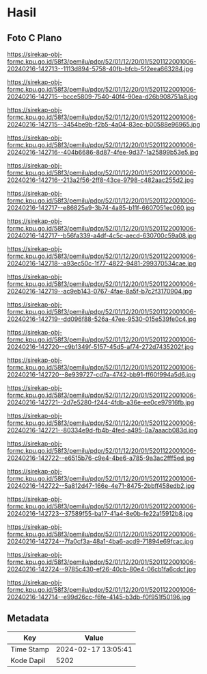 # Hasil

## Foto C Plano

https://sirekap-obj-formc.kpu.go.id/58f3/pemilu/pdpr/52/01/12/20/01/5201122001006-20240216-142713--1113d894-5758-40fb-bfcb-5f2eea663284.jpg

https://sirekap-obj-formc.kpu.go.id/58f3/pemilu/pdpr/52/01/12/20/01/5201122001006-20240216-142715--bcce5809-7540-40f4-90ea-d26b908751a8.jpg

https://sirekap-obj-formc.kpu.go.id/58f3/pemilu/pdpr/52/01/12/20/01/5201122001006-20240216-142715--3454be9b-f2b5-4a04-83ec-b00588e96965.jpg

https://sirekap-obj-formc.kpu.go.id/58f3/pemilu/pdpr/52/01/12/20/01/5201122001006-20240216-142716--404b6686-8d87-4fee-9d37-1a25899b53e5.jpg

https://sirekap-obj-formc.kpu.go.id/58f3/pemilu/pdpr/52/01/12/20/01/5201122001006-20240216-142716--213a2f56-2ff8-43ce-9798-c482aac255d2.jpg

https://sirekap-obj-formc.kpu.go.id/58f3/pemilu/pdpr/52/01/12/20/01/5201122001006-20240216-142717--e86825a9-3b74-4a85-b11f-6607051ec060.jpg

https://sirekap-obj-formc.kpu.go.id/58f3/pemilu/pdpr/52/01/12/20/01/5201122001006-20240216-142717--b56fa339-a4df-4c5c-aecd-630700c59a08.jpg

https://sirekap-obj-formc.kpu.go.id/58f3/pemilu/pdpr/52/01/12/20/01/5201122001006-20240216-142718--a93ec50c-1f77-4822-9481-299370534cae.jpg

https://sirekap-obj-formc.kpu.go.id/58f3/pemilu/pdpr/52/01/12/20/01/5201122001006-20240216-142719--ac9eb143-0767-4fae-8a5f-b7c2f3170904.jpg

https://sirekap-obj-formc.kpu.go.id/58f3/pemilu/pdpr/52/01/12/20/01/5201122001006-20240216-142719--dd096f88-526a-47ee-9530-015e539fe0c4.jpg

https://sirekap-obj-formc.kpu.go.id/58f3/pemilu/pdpr/52/01/12/20/01/5201122001006-20240216-142720--c9b1349f-5157-45d5-af74-272d7435202f.jpg

https://sirekap-obj-formc.kpu.go.id/58f3/pemilu/pdpr/52/01/12/20/01/5201122001006-20240216-142720--8e939727-cd7a-4742-bb91-ff60f994a5d6.jpg

https://sirekap-obj-formc.kpu.go.id/58f3/pemilu/pdpr/52/01/12/20/01/5201122001006-20240216-142721--2d7e5280-f244-4fdb-a36e-ee0ce97916fb.jpg

https://sirekap-obj-formc.kpu.go.id/58f3/pemilu/pdpr/52/01/12/20/01/5201122001006-20240216-142721--80334e9d-fb4b-4fed-a495-0a7aaacb083d.jpg

https://sirekap-obj-formc.kpu.go.id/58f3/pemilu/pdpr/52/01/12/20/01/5201122001006-20240216-142722--e6515b76-c9e4-4be6-a785-9a3ac2fff5ed.jpg

https://sirekap-obj-formc.kpu.go.id/58f3/pemilu/pdpr/52/01/12/20/01/5201122001006-20240216-142722--5a812d47-166e-4e71-8475-2bbff458edb2.jpg

https://sirekap-obj-formc.kpu.go.id/58f3/pemilu/pdpr/52/01/12/20/01/5201122001006-20240216-142723--37589f55-ba17-41a4-8e0b-fe22a15912b8.jpg

https://sirekap-obj-formc.kpu.go.id/58f3/pemilu/pdpr/52/01/12/20/01/5201122001006-20240216-142724--7fa0cf3a-48a1-4ba6-acd9-71894e69fcac.jpg

https://sirekap-obj-formc.kpu.go.id/58f3/pemilu/pdpr/52/01/12/20/01/5201122001006-20240216-142724--9785c430-ef26-40cb-80e4-06cb1fa6cdcf.jpg

https://sirekap-obj-formc.kpu.go.id/58f3/pemilu/pdpr/52/01/12/20/01/5201122001006-20240216-142714--e99d26cc-f6fe-4145-b3db-f0f951f50196.jpg


## Metadata

| Key        | Value               |
| ---------- | ------------------- |
| Time Stamp | 2024-02-17 13:05:41 |
| Kode Dapil | 5202                |



